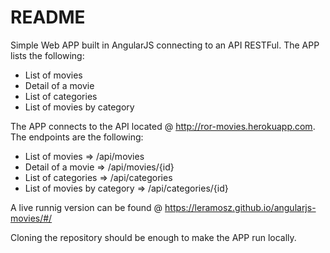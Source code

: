 # README

Simple Web APP built in AngularJS connecting to an API RESTFul. The APP lists the following:

- List of movies
- Detail of a movie
- List of categories
- List of movies by category

The APP connects to the API located @ http://ror-movies.herokuapp.com. The endpoints are the following:

- List of movies => /api/movies
- Detail of a movie => /api/movies/{id}
- List of categories => /api/categories
- List of movies by category => /api/categories/{id}

A live runnig version can be found @ https://leramosz.github.io/angularjs-movies/#/

Cloning the repository should be enough to make the APP run locally.

